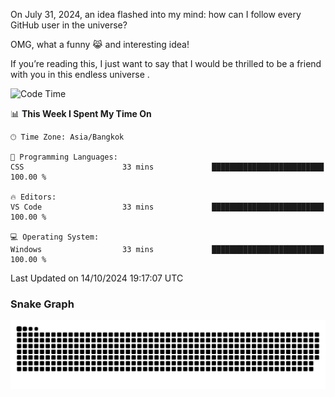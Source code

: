 On July 31, 2024, an idea flashed into my mind: how can I follow every GitHub user in the universe?

OMG, what a funny 😹 and interesting idea!

If you’re reading this, I just want to say that I would be thrilled to be a friend with you in this endless universe . 


<!--START_SECTION:waka-->
![Code Time](http://img.shields.io/badge/Code%20Time-15%20hrs%208%20mins-blue)

📊 **This Week I Spent My Time On** 

```text
🕑︎ Time Zone: Asia/Bangkok

💬 Programming Languages: 
CSS                      33 mins             █████████████████████████   100.00 % 

🔥 Editors: 
VS Code                  33 mins             █████████████████████████   100.00 % 

💻 Operating System: 
Windows                  33 mins             █████████████████████████   100.00 % 
```


 Last Updated on 14/10/2024 19:17:07 UTC
<!--END_SECTION:waka-->

### Snake Graph
![snake graph](https://github.com/tqlucitvn/tqlucitvn/blob/snake-graph-output/github-contribution-grid-snake.svg)
